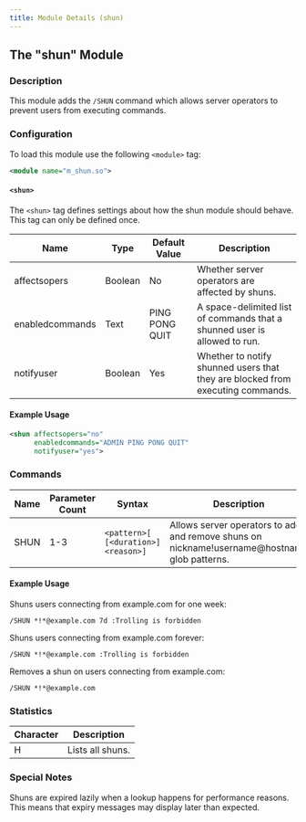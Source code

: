 ```yaml
---
title: Module Details (shun)
---
```


## The "shun" Module

### Description

This module adds the `/SHUN` command which allows server operators to prevent users from executing commands.

### Configuration

To load this module use the following `<module>` tag:

```xml
<module name="m_shun.so">
```

#### `<shun>`

The `<shun>` tag defines settings about how the shun module should behave. This tag can only be defined once.

Name            | Type    | Default Value  | Description
--------------- | ------- | -------------- | -----------
affectsopers    | Boolean | No             | Whether server operators are affected by shuns.
enabledcommands | Text    | PING PONG QUIT | A space-delimited list of commands that a shunned user is allowed to run.
notifyuser      | Boolean | Yes            | Whether to notify shunned users that they are blocked from executing commands.

#### Example Usage

```xml
<shun affectsopers="no"
      enabledcommands="ADMIN PING PONG QUIT"
      notifyuser="yes">
```

### Commands

Name | Parameter Count | Syntax                              | Description
---- | --------------- | ----------------------------------- | -----------
SHUN | 1-3             | `<pattern>[ [<duration>] <reason>]` | Allows server operators to add and remove shuns on nickname!username@hostname glob patterns.

#### Example Usage

Shuns users connecting from example.com for one week:

```plaintext
/SHUN *!*@example.com 7d :Trolling is forbidden
```

Shuns users connecting from example.com forever:

```plaintext
/SHUN *!*@example.com :Trolling is forbidden
```

Removes a shun on users connecting from example.com:

```plaintext
/SHUN *!*@example.com
```

### Statistics

Character | Description
--------- | -----------
H         | Lists all shuns.

### Special Notes

Shuns are expired lazily when a lookup happens for performance reasons. This means that expiry messages may display later than expected.
